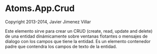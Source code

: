 # Atoms.App.Crud
Copyright 2013-2014, Javier Jimenez Villar

Este elemento sirve para crear un CRUD (create, read, update and delete) de una entidad dinámicamente sobre ventanas flotantes o mensajes de dialogo con los campos que tiene la entidad. Es un elemento contenedor padre que contendra los campos de texto de la entidad.

